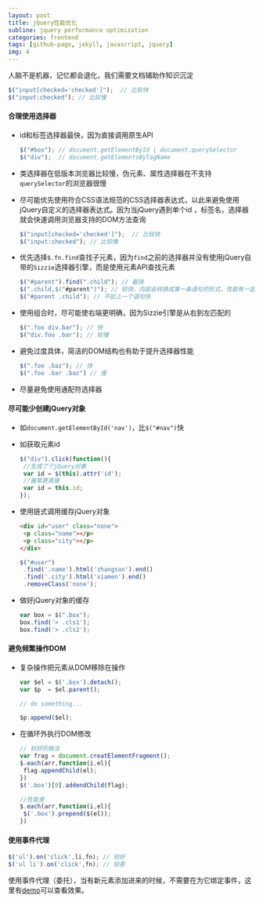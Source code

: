 ```yaml
---
layout: post
title: jQuery性能优化
subline: jquery performance optimization
categories: frontend
tags: [github-page, jekyll, javascript, jquery]
img: 4
---
```


人脑不是机器，记忆都会退化，我们需要文档辅助作知识沉淀

```javascript
$("input[checked='checked']");  // 比较快
$("input:checked"); // 比较慢
```

#### 合理使用选择器

* id和标签选择器最快，因为直接调用原生API

    ```javascript
    $("#box"); // document.getElementById | document.querySelector
    $("div");  // document.getElementsByTagName
    ```

* 类选择器在低版本浏览器比较慢，伪元素、属性选择器在不支持<code>querySelector</code>的浏览器很慢

* 尽可能优先使用符合CSS语法规范的CSS选择器表达式，以此来避免使用jQuery自定义的选择器表达式。因为当jQuery遇到单个id
，标签名，选择器就会快速调用浏览器支持的DOM方法查询

    ```javascript
    $("input[checked='checked']");  // 比较快
    $("input:checked"); // 比较慢
    ```

* 优先选择<code>$.fn.find</code>查找子元素，因为<code>find</code>之前的选择器并没有使用jQuery自带的<code>Sizzie</code>选择器引擎，而是使用元素API查找元素

    ```javascript
    $("#parent").find(".child"); // 最快
    $(".child,$("#parent")"); // 较快，内部会转换成第一条语句的形式，性能有一定损耗
    $("#parent .child"); // 不如上一个语句快
    ```

* 使用组合时，尽可能使右端更明确，因为Sizzie引擎是从右到左匹配的

    ```javascript
    $(".foo div.bar"); // 快
    $("div.foo .bar"); // 较慢
    ```

* 避免过度具体，简洁的DOM结构也有助于提升选择器性能

    ```javascript
    $(".foo .baz"); // 快
    $(".foo .bar .baz") // 慢
    ```

* 尽量避免使用通配符选择器

#### 尽可能少创建jQuery对象

* 如<code>document.getElementById('nav')</code>，比<code>$("#nav")</code>快
* 如获取元素id

    ```javascript
    $("div").click(function(){
     //生成了个jQuery对象
     var id = $(this).attr('id');
     //酱紫更直接
     var id = this.id;
    });
    ```

* 使用链式调用缓存jQuery对象

    ```html
    <div id="user" class="none">
     <p class="name"></p>
     <p class="city"></p>
    </div>
    ```

    ```javascript
    $("#user")
     .find('.name').html('zhangsan').end()
     .find('.city').html('xiamen').end()
     .removeClass('none');
    ```

* 做好jQuery对象的缓存

    ```javascript
    var box = $(".box");
    box.find('> .cls1');
    box.find('> .cls2');
    ```

#### 避免频繁操作DOM

* 复杂操作把元素从DOM移除在操作</p>

    ```javascript
    var $el = $('.box').detach();
    var $p  = $el.parent();

    // do something...

    $p.append($el);
    ```

* 在循环外执行DOM修改</p>

    ```javascript
    // 较好的做法
    var frag = document.creatElementFragment();
    $.each(arr,function(i,el){
     flag.appendChild(el);
    })
    $('.box')[0].addendChild(flag);

    //性能差
    $.each(arr,function(i,el){
     $('.box').prepend($(el));
    })
    ```

#### 使用事件代理

```javascript
$('ul').on('click',li,fn); // 较好
$('ul li').on('click',fn); // 较差
```

使用事件代理（委托），当有新元素添加进来的时候，不需要在为它绑定事件，这里有<a target="_black" href="http://zhuowenli.qiniudn.com/wordpress/demo/event-delegation.html">demo</a>可以查看效果。
